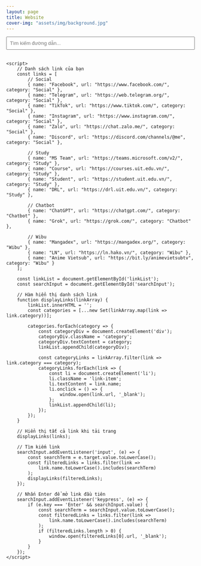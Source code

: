 ```yaml
---
layout: page
title: Website
cover-img: "assets/img/background.jpg"
---
```


<!-- <!DOCTYPE html>
<html lang="vi"> -->
<head>
    <meta charset="UTF-8">
    <meta name="viewport" content="width=device-width, initial-scale=1.0">
    <style>
        /* body {
            font-family: Arial, sans-serif;
            max-width: 800px;
            margin: 0 auto;
            padding: 20px;
        } */
        .search-container {
            margin-bottom: 20px;
        }
        #searchInput {
            width: 100%;
            padding: 8px;
            margin-bottom: 10px;
        }
        .link-list {
            list-style: none;
            padding: 0;
        }
        .link-item {
            padding: 10px;
            border-bottom: 1px solid #ddd;
            cursor: pointer;
        }
        .link-item:hover {
            background-color: #f5f5f5;
        }
        .category {
            margin: 20px 0 10px;
            font-weight: bold;
            color: #333;
        }
    </style>
</head>
<body>
    <div class="search-container">
        <input type="text" id="searchInput" placeholder="Tìm kiếm đường dẫn...">
    </div>
    <ul class="link-list" id="linkList">
    </ul>

    <script>
        // Danh sách link của bạn
        const links = [
            // Social
            { name: "Facebook", url: "https://www.facebook.com/", category: "Social" },
            { name: "Telegram", url: "https://web.telegram.org/", category: "Social" },
            { name: "TikTok", url: "https://www.tiktok.com/", category: "Social" },
            { name: "Instagram", url: "https://www.instagram.com/", category: "Social" },
            { name: "Zalo", url: "https://chat.zalo.me/", category: "Social" },
            { name: "Discord", url: "https://discord.com/channels/@me", category: "Social" },
            
            // Study
            { name: "MS Team", url: "https://teams.microsoft.com/v2/", category: "Study" },
            { name: "Course", url: "https://courses.uit.edu.vn/", category: "Study" },
            { name: "Student", url: "https://student.uit.edu.vn/", category: "Study" },
            { name: "DRL", url: "https://drl.uit.edu.vn/", category: "Study" },
            
            // Chatbot
            { name: "ChatGPT", url: "https://chatgpt.com/", category: "Chatbot" },
            { name: "Grok", url: "https://grok.com/", category: "Chatbot" },
            
            // Wibu
            { name: "Mangadex", url: "https://mangadex.org/", category: "Wibu" },
            { name: "LN", url: "https://ln.hako.vn/", category: "Wibu" },
            { name: "Anime Vietsub", url: "https://bit.ly/animevietsubtv", category: "Wibu" }
        ];

        const linkList = document.getElementById('linkList');
        const searchInput = document.getElementById('searchInput');

        // Hàm hiển thị danh sách link
        function displayLinks(linkArray) {
            linkList.innerHTML = '';
            const categories = [...new Set(linkArray.map(link => link.category))];
            
            categories.forEach(category => {
                const categoryDiv = document.createElement('div');
                categoryDiv.className = 'category';
                categoryDiv.textContent = category;
                linkList.appendChild(categoryDiv);

                const categoryLinks = linkArray.filter(link => link.category === category);
                categoryLinks.forEach(link => {
                    const li = document.createElement('li');
                    li.className = 'link-item';
                    li.textContent = link.name;
                    li.onclick = () => {
                        window.open(link.url, '_blank');
                    };
                    linkList.appendChild(li);
                });
            });
        }

        // Hiển thị tất cả link khi tải trang
        displayLinks(links);

        // Tìm kiếm link
        searchInput.addEventListener('input', (e) => {
            const searchTerm = e.target.value.toLowerCase();
            const filteredLinks = links.filter(link => 
                link.name.toLowerCase().includes(searchTerm)
            );
            displayLinks(filteredLinks);
        });

        // Nhấn Enter để mở link đầu tiên
        searchInput.addEventListener('keypress', (e) => {
            if (e.key === 'Enter' && searchInput.value) {
                const searchTerm = searchInput.value.toLowerCase();
                const filteredLinks = links.filter(link => 
                    link.name.toLowerCase().includes(searchTerm)
                );
                if (filteredLinks.length > 0) {
                    window.open(filteredLinks[0].url, '_blank');
                }
            }
        });
    </script>
</body>
<!-- </html> -->

<!-- - Social:
    + [Facebook](https://www.facebook.com/)
    + [Telegram](https://web.telegram.org/)
    + [TikTok](https://www.tiktok.com/)
    + [Instagram](https://www.instagram.com/)
    + [Zalo](https://chat.zalo.me/)
    + [Discord](https://discord.com/channels/@me)

- Study:
    + [MS Team](https://teams.microsoft.com/v2/)
    + [Course](https://courses.uit.edu.vn/)
    + [Student](https://student.uit.edu.vn/)
    + [DRL](https://drl.uit.edu.vn/)

- Chatbot:
    + [ChatGPT](https://chatgpt.com/)
    + [Grok](https://grok.com/)

- Wibu:
    + [Mangadex](https://mangadex.org/)
    + [LN](https://ln.hako.vn/)
    + [Anime Vietsub](https://bit.ly/animevietsubtv) -->